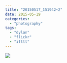 ```yaml
---
title: "20150517_151942~2"
date: 2015-05-19
categories: 
  - "photography"
tags: 
  - "dylan"
  - "flickr"
  - "ifttt"
---
```


![](https://farm9.staticflickr.com/8802/17686998789_7caf5f74bf_b.jpg)
